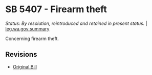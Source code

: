 # SB 5407 - Firearm theft
*Status: By resolution, reintroduced and retained in present status.* | [leg.wa.gov summary](https://app.leg.wa.gov/billsummary?BillNumber=5407&Year=2021)

Concerning firearm theft.

## Revisions
* [Original Bill](1/)